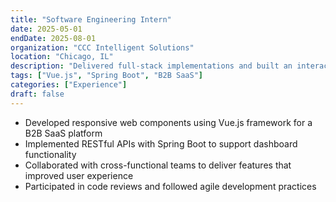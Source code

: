 ```yaml
---
title: "Software Engineering Intern"
date: 2025-05-01
endDate: 2025-08-01
organization: "CCC Intelligent Solutions"
location: "Chicago, IL"
description: "Delivered full-stack implementations and built an interactive claims dashboard."
tags: ["Vue.js", "Spring Boot", "B2B SaaS"]
categories: ["Experience"]
draft: false
---
```


- Developed responsive web components using Vue.js framework for a B2B SaaS platform
- Implemented RESTful APIs with Spring Boot to support dashboard functionality
- Collaborated with cross-functional teams to deliver features that improved user experience
- Participated in code reviews and followed agile development practices
